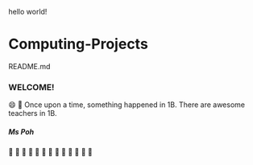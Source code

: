 hello world!
# Computing-Projects
README.md
### WELCOME!
:smile: :icecream:
Once upon a time, something happened in 1B. There are awesome teachers in 1B.
##### Ms Poh
#####
#####
#####
#####
#####
#####
#####
#####
#####
:waffle:
:bread:
:croissant:
:sandwich:
:fortune_cookie:
:pizza:
:rice:
:rice_ball:
:cupcake:
:chocolate_bar:
:cookie:
:candy:
:ice_cream:
